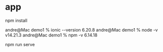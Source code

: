 # app

npm install

andre@Mac demo1 % ionic --version
6.20.8
andre@Mac demo1 % node -v
v14.21.3
andre@Mac demo1 % npm -v
6.14.18

npm run serve
